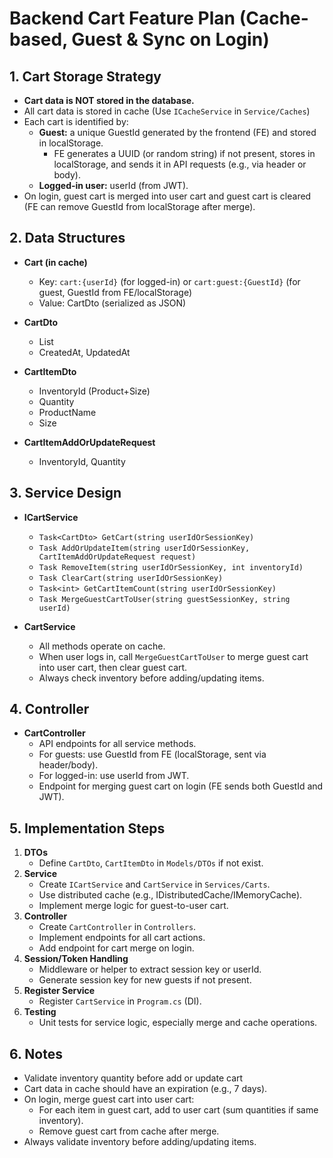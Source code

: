 # Backend Cart Feature Plan (Cache-based, Guest & Sync on Login)

## 1. Cart Storage Strategy

- **Cart data is NOT stored in the database.**
- All cart data is stored in cache (Use `ICacheService` in `Service/Caches`)
- Each cart is identified by:
  - **Guest:** a unique GuestId generated by the frontend (FE) and stored in localStorage.
    - FE generates a UUID (or random string) if not present, stores in localStorage, and sends it in API requests (e.g., via header or body).
  - **Logged-in user:** userId (from JWT).
- On login, guest cart is merged into user cart and guest cart is cleared (FE can remove GuestId from localStorage after merge).

## 2. Data Structures

- **Cart (in cache)**
  - Key: `cart:{userId}` (for logged-in) or `cart:guest:{GuestId}` (for guest, GuestId from FE/localStorage)
  - Value: CartDto (serialized as JSON)

- **CartDto**
  - List<CartItemDto>
  - CreatedAt, UpdatedAt

- **CartItemDto**
  - InventoryId (Product+Size)
  - Quantity
  - ProductName 
  - Size

- **CartItemAddOrUpdateRequest**
  - InventoryId, Quantity

## 3. Service Design

- **ICartService**
  - `Task<CartDto> GetCart(string userIdOrSessionKey)`
  - `Task AddOrUpdateItem(string userIdOrSessionKey, CartItemAddOrUpdateRequest request)`
  - `Task RemoveItem(string userIdOrSessionKey, int inventoryId)`
  - `Task ClearCart(string userIdOrSessionKey)`
  - `Task<int> GetCartItemCount(string userIdOrSessionKey)`
  - `Task MergeGuestCartToUser(string guestSessionKey, string userId)`

- **CartService**
  - All methods operate on cache.
  - When user logs in, call `MergeGuestCartToUser` to merge guest cart into user cart, then clear guest cart.
  - Always check inventory before adding/updating items.

## 4. Controller

- **CartController**
  - API endpoints for all service methods.
  - For guests: use GuestId from FE (localStorage, sent via header/body).
  - For logged-in: use userId from JWT.
  - Endpoint for merging guest cart on login (FE sends both GuestId and JWT).

## 5. Implementation Steps

1. **DTOs**
   - Define `CartDto`, `CartItemDto` in `Models/DTOs` if not exist.
2. **Service**
   - Create `ICartService` and `CartService` in `Services/Carts`.
   - Use distributed cache (e.g., IDistributedCache/IMemoryCache).
   - Implement merge logic for guest-to-user cart.
3. **Controller**
   - Create `CartController` in `Controllers`.
   - Implement endpoints for all cart actions.
   - Add endpoint for cart merge on login.
4. **Session/Token Handling**
   - Middleware or helper to extract session key or userId.
   - Generate session key for new guests if not present.
5. **Register Service**
   - Register `CartService` in `Program.cs` (DI).
6. **Testing**
   - Unit tests for service logic, especially merge and cache operations.

## 6. Notes
- Validate inventory quantity before add or update cart
- Cart data in cache should have an expiration (e.g., 7 days).
- On login, merge guest cart into user cart:
  - For each item in guest cart, add to user cart (sum quantities if same inventory).
  - Remove guest cart from cache after merge.
- Always validate inventory before adding/updating items.
